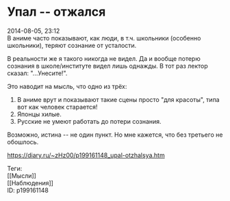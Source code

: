 Упал -- отжался
================

   
 2014-08-05, 23:12   
  В аниме часто показывают, как люди, в т.ч. школьники (особенно школьники), теряют сознание от усталости.   
   
 В реальности же я такого никогда не видел. Да и вообще потерю сознания в школе/институте видел лишь однажды. В тот раз лектор сказал: "...Унесите!".   
   
 Это наводит на мысль, что одно из трёх:   
 1. В аниме врут и показывают такие сцены просто "для красоты", типа вот как человек старается!   
 2. Японцы хилые.   
 3. Русские не умеют работать до потери сознания.   
   
 Возможно, истина -- не один пункт. Но мне кажется, что без третьего не обошлось.   
    
 <https://diary.ru/~zHz00/p199161148_upal-otzhalsya.htm>   
   
 Теги:   
 [[Мысли]]   
 [[Наблюдения]]   
 ID: p199161148